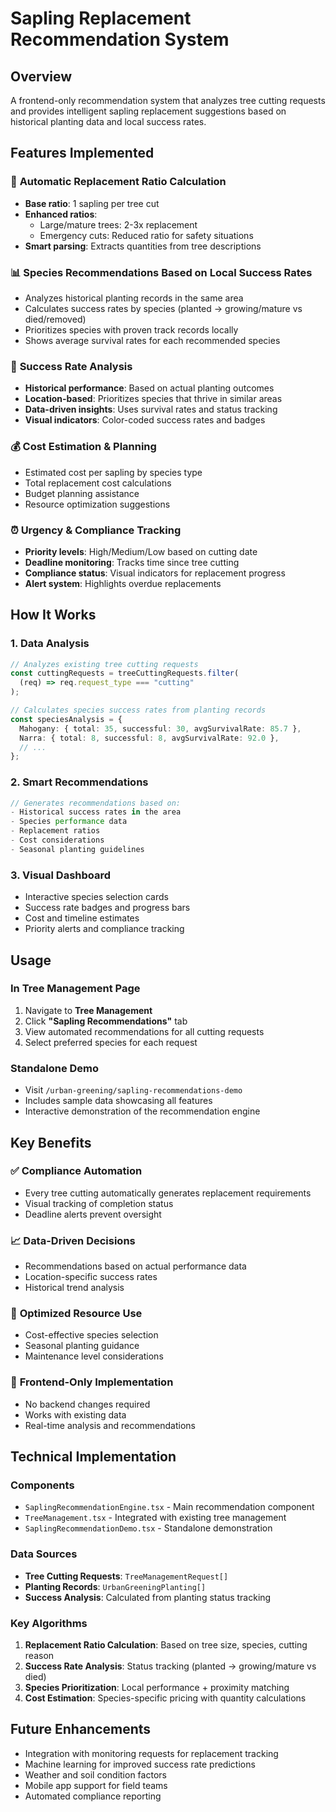 # Sapling Replacement Recommendation System

## Overview

A frontend-only recommendation system that analyzes tree cutting requests and provides intelligent sapling replacement suggestions based on historical planting data and local success rates.

## Features Implemented

### 🌳 **Automatic Replacement Ratio Calculation**

- **Base ratio**: 1 sapling per tree cut
- **Enhanced ratios**:
  - Large/mature trees: 2-3x replacement
  - Emergency cuts: Reduced ratio for safety situations
- **Smart parsing**: Extracts quantities from tree descriptions

### 📊 **Species Recommendations Based on Local Success Rates**

- Analyzes historical planting records in the same area
- Calculates success rates by species (planted → growing/mature vs died/removed)
- Prioritizes species with proven track records locally
- Shows average survival rates for each recommended species

### 🎯 **Success Rate Analysis**

- **Historical performance**: Based on actual planting outcomes
- **Location-based**: Prioritizes species that thrive in similar areas
- **Data-driven insights**: Uses survival rates and status tracking
- **Visual indicators**: Color-coded success rates and badges

### 💰 **Cost Estimation & Planning**

- Estimated cost per sapling by species type
- Total replacement cost calculations
- Budget planning assistance
- Resource optimization suggestions

### ⏰ **Urgency & Compliance Tracking**

- **Priority levels**: High/Medium/Low based on cutting date
- **Deadline monitoring**: Tracks time since tree cutting
- **Compliance status**: Visual indicators for replacement progress
- **Alert system**: Highlights overdue replacements

## How It Works

### 1. **Data Analysis**

```typescript
// Analyzes existing tree cutting requests
const cuttingRequests = treeCuttingRequests.filter(
  (req) => req.request_type === "cutting"
);

// Calculates species success rates from planting records
const speciesAnalysis = {
  Mahogany: { total: 35, successful: 30, avgSurvivalRate: 85.7 },
  Narra: { total: 8, successful: 8, avgSurvivalRate: 92.0 },
  // ...
};
```

### 2. **Smart Recommendations**

```typescript
// Generates recommendations based on:
- Historical success rates in the area
- Species performance data
- Replacement ratios
- Cost considerations
- Seasonal planting guidelines
```

### 3. **Visual Dashboard**

- Interactive species selection cards
- Success rate badges and progress bars
- Cost and timeline estimates
- Priority alerts and compliance tracking

## Usage

### In Tree Management Page

1. Navigate to **Tree Management**
2. Click **"Sapling Recommendations"** tab
3. View automated recommendations for all cutting requests
4. Select preferred species for each request

### Standalone Demo

- Visit `/urban-greening/sapling-recommendations-demo`
- Includes sample data showcasing all features
- Interactive demonstration of the recommendation engine

## Key Benefits

### ✅ **Compliance Automation**

- Every tree cutting automatically generates replacement requirements
- Visual tracking of completion status
- Deadline alerts prevent oversight

### 📈 **Data-Driven Decisions**

- Recommendations based on actual performance data
- Location-specific success rates
- Historical trend analysis

### 🎯 **Optimized Resource Use**

- Cost-effective species selection
- Seasonal planting guidance
- Maintenance level considerations

### 🚀 **Frontend-Only Implementation**

- No backend changes required
- Works with existing data
- Real-time analysis and recommendations

## Technical Implementation

### Components

- `SaplingRecommendationEngine.tsx` - Main recommendation component
- `TreeManagement.tsx` - Integrated with existing tree management
- `SaplingRecommendationDemo.tsx` - Standalone demonstration

### Data Sources

- **Tree Cutting Requests**: `TreeManagementRequest[]`
- **Planting Records**: `UrbanGreeningPlanting[]`
- **Success Analysis**: Calculated from planting status tracking

### Key Algorithms

1. **Replacement Ratio Calculation**: Based on tree size, species, cutting reason
2. **Success Rate Analysis**: Status tracking (planted → growing/mature vs died)
3. **Species Prioritization**: Local performance + proximity matching
4. **Cost Estimation**: Species-specific pricing with quantity calculations

## Future Enhancements

- Integration with monitoring requests for replacement tracking
- Machine learning for improved success rate predictions
- Weather and soil condition factors
- Mobile app support for field teams
- Automated compliance reporting
